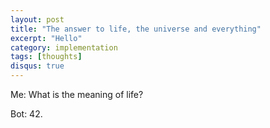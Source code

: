 ```yaml
---
layout: post
title: "The answer to life, the universe and everything"
excerpt: "Hello"
category: implementation
tags: [thoughts]
disqus: true
---
```


Me: What is the meaning of life?

Bot: 42.
